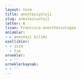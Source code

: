 ```yaml
---
layout: term
title: anesteziyoloji
slug: anesteziyoloji
letter: A
lisan: Fransızca anesthésiologie
anlamlar:
- ► anestezi bilimi
ozellikler:
- - isim
  - tıp
ornekler:
- - ''
orneklerkaynak:
- - ''
---
```

